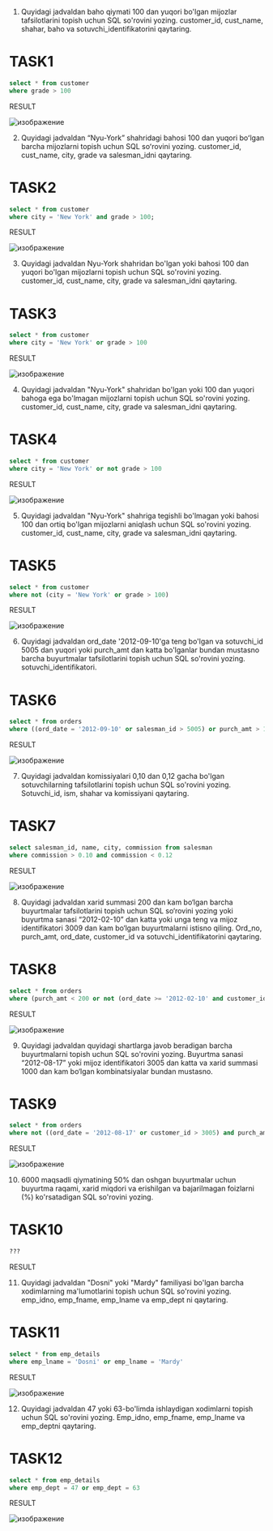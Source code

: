 1. Quyidagi jadvaldan baho qiymati 100 dan yuqori bo'lgan mijozlar tafsilotlarini topish uchun SQL so'rovini yozing. customer_id, cust_name, shahar, baho va sotuvchi_identifikatorini qaytaring.

# TASK1

```sql
select * from customer
where grade > 100
```

RESULT

![изображение](https://user-images.githubusercontent.com/122611579/221405655-64fe50ad-1744-474e-9b88-1d7ceb5b24e6.png)


2. Quyidagi jadvaldan “Nyu-York” shahridagi bahosi 100 dan yuqori boʻlgan barcha mijozlarni topish uchun SQL soʻrovini yozing. customer_id, cust_name, city, grade va salesman_idni qaytaring.

# TASK2

```sql
select * from customer 
where city = 'New York' and grade > 100;
```

RESULT

![изображение](https://user-images.githubusercontent.com/122611579/221406052-9d1c9961-0f71-4b51-a692-053bc6c1c13f.png)


3. Quyidagi jadvaldan Nyu-York shahridan bo'lgan yoki bahosi 100 dan yuqori bo'lgan mijozlarni topish uchun SQL so'rovini yozing. customer_id, cust_name, city, grade va salesman_idni qaytaring.

# TASK3

```sql
select * from customer
where city = 'New York' or grade > 100
```

RESULT

![изображение](https://user-images.githubusercontent.com/122611579/221408464-e6f59cdc-5947-47b9-a89a-7a9eda7c773c.png)

4. Quyidagi jadvaldan "Nyu-York" shahridan bo'lgan yoki 100 dan yuqori bahoga ega bo'lmagan mijozlarni topish uchun SQL so'rovini yozing. customer_id, cust_name, city, grade va salesman_idni qaytaring.

# TASK4

```sql
select * from customer
where city = 'New York' or not grade > 100
```

RESULT

![изображение](https://user-images.githubusercontent.com/122611579/221409222-ee868e19-9e9d-4e81-8d67-872bf4fc323e.png)

5. Quyidagi jadvaldan "Nyu-York" shahriga tegishli bo'lmagan yoki bahosi 100 dan ortiq bo'lgan mijozlarni aniqlash uchun SQL so'rovini yozing. customer_id, cust_name, city, grade va salesman_idni qaytaring.


# TASK5

```sql
select * from customer 
where not (city = 'New York' or grade > 100)
```

RESULT


![изображение](https://user-images.githubusercontent.com/122611579/221471425-d41f6475-c175-4a4d-88fa-c8146899187a.png)


6. Quyidagi jadvaldan ord_date '2012-09-10'ga teng bo'lgan va sotuvchi_id 5005 dan yuqori yoki purch_amt dan katta bo'lganlar bundan mustasno barcha buyurtmalar tafsilotlarini topish uchun SQL so'rovini yozing. sotuvchi_identifikatori.


# TASK6

```sql
select * from orders 
where ((ord_date = '2012-09-10' or salesman_id > 5005) or purch_amt > 1000.00)
```

RESULT

![изображение](https://user-images.githubusercontent.com/122611579/221486796-588b69ed-8053-4aed-8dbc-e32ff2d70e49.png)



7. Quyidagi jadvaldan komissiyalari 0,10 dan 0,12 gacha bo'lgan sotuvchilarning tafsilotlarini topish uchun SQL so'rovini yozing. Sotuvchi_id, ism, shahar va komissiyani qaytaring.

# TASK7

```sql
select salesman_id, name, city, commission from salesman
where commission > 0.10 and commission < 0.12
```

RESULT

![изображение](https://user-images.githubusercontent.com/122611579/221475252-245b2f60-dc97-48d9-8cbe-04735d873d8d.png)


8. Quyidagi jadvaldan xarid summasi 200 dan kam bo‘lgan barcha buyurtmalar tafsilotlarini topish uchun SQL so‘rovini yozing yoki buyurtma sanasi “2012-02-10” dan katta yoki unga teng va mijoz identifikatori 3009 dan kam bo‘lgan buyurtmalarni istisno qiling. Ord_no, purch_amt, ord_date, customer_id va sotuvchi_identifikatorini qaytaring.

# TASK8

```sql
select * from orders 
where (purch_amt < 200 or not (ord_date >= '2012-02-10' and customer_id < 3009))
```

RESULT

![изображение](https://user-images.githubusercontent.com/122611579/221477185-3fe70e8d-2ae1-467f-a169-05ca3844d863.png)

9. Quyidagi jadvaldan quyidagi shartlarga javob beradigan barcha buyurtmalarni topish uchun SQL so'rovini yozing. Buyurtma sanasi “2012-08-17” yoki mijoz identifikatori 3005 dan katta va xarid summasi 1000 dan kam bo‘lgan kombinatsiyalar bundan mustasno.

# TASK9

```sql
select * from orders 
where not ((ord_date = '2012-08-17' or customer_id > 3005) and purch_amt < 1000);
```

RESULT

![изображение](https://user-images.githubusercontent.com/122611579/221480113-a28ac0e6-c2bb-4879-962b-bc9ae60819bf.png)


10. 6000 maqsadli qiymatining 50% dan oshgan buyurtmalar uchun buyurtma raqami, xarid miqdori va erishilgan va bajarilmagan foizlarni (%) ko'rsatadigan SQL so'rovini yozing.

# TASK10

```sql
???
```

RESULT


11. Quyidagi jadvaldan "Dosni" yoki "Mardy" familiyasi bo'lgan barcha xodimlarning ma'lumotlarini topish uchun SQL so'rovini yozing. emp_idno, emp_fname, emp_lname va emp_dept ni qaytaring.

# TASK11

```sql
select * from emp_details 
where emp_lname = 'Dosni' or emp_lname = 'Mardy'
```

RESULT 

![изображение](https://user-images.githubusercontent.com/122611579/221480837-e8bbd31c-aaf1-4df8-bcd2-694b8c0183fc.png)


12. Quyidagi jadvaldan 47 yoki 63-bo'limda ishlaydigan xodimlarni topish uchun SQL so'rovini yozing. Emp_idno, emp_fname, emp_lname va emp_deptni qaytaring.

 # TASK12
 
 ```sql
select * from emp_details 
where emp_dept = 47 or emp_dept = 63
 ```
 
 RESULT 
 
 ![изображение](https://user-images.githubusercontent.com/122611579/221481292-c8a22bff-c1fd-47f0-91a0-0bb8ae83e543.png)
